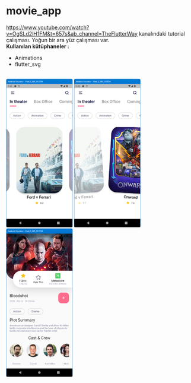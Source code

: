 # movie_app

https://www.youtube.com/watch?v=OgSLd2lH1FM&t=657s&ab_channel=TheFlutterWay kanalındaki tutorial çalışması.
Yoğun bir ara yüz çalışması var.
<BR>
**Kullanılan kütüphaneler :**
<BR>
- Animations
- flutter_svg
<BR>
<img src="https://github.com/VedatBiner/flutter-codes/blob/master/movie_app/screen_shots/img-01.png" height="400em"/>
<img src="https://github.com/VedatBiner/flutter-codes/blob/master/movie_app/screen_shots/img-02.png" height="400em"/>
<img src="https://github.com/VedatBiner/flutter-codes/blob/master/movie_app/screen_shots/img-03.png" height="400em"/>
<BR>
